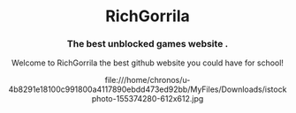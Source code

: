 <h1 align="center">RichGorrila</h1>
<h3 align="center">The best unblocked games website .</h3>



<p align="center">
Welcome to RichGorrila the best github website you could have for school!
  
  <p align="center">
file:///home/chronos/u-4b8291e18100c991800a4117890ebdd473ed92bb/MyFiles/Downloads/istockphoto-155374280-612x612.jpg

